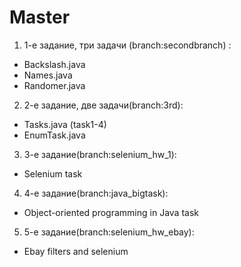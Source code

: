 # Master
1. 1-е задание, три задачи (branch:secondbranch) :
* Backslash.java 
* Names.java
* Randomer.java
2. 2-е задание, две задачи(branch:3rd):
* Tasks.java  (task1-4)
* EnumTask.java
3. 3-е задание(branch:selenium_hw_1):
* Selenium task
4. 4-е задание(branch:java_bigtask):
* Object-oriented programming in Java task
5. 5-е задание(branch:selenium_hw_ebay):
* Ebay filters and selenium
